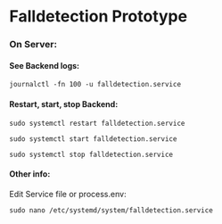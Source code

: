 # Falldetection Prototype

### On Server:

#### See Backend logs:

`journalctl -fn 100 -u falldetection.service`

#### Restart, start, stop Backend:

`sudo systemctl restart falldetection.service`

`sudo systemctl start falldetection.service`

`sudo systemctl stop falldetection.service`

#### Other info:

Edit Service file or process.env:

`sudo nano /etc/systemd/system/falldetection.service`
